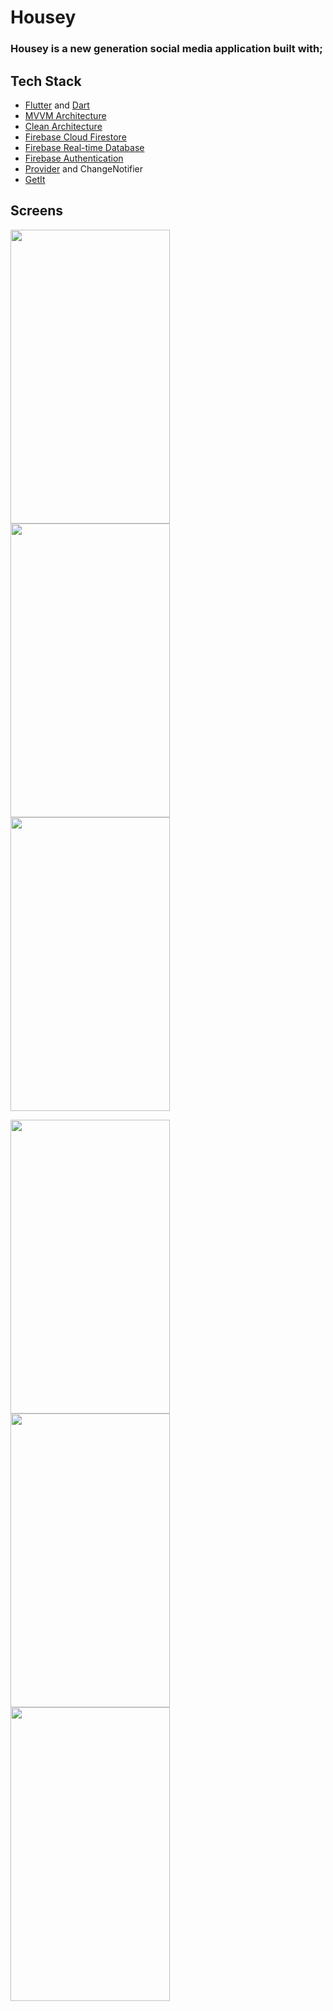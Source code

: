 # Housey

<h3> Housey is a new generation social media application built with; </h3>

## Tech Stack

- [Flutter](https://flutter.dev/) and [Dart](https://dart.dev/)
- [MVVM Architecture](https://dart.dev/)
- [Clean Architecture](https://pub.dev/packages/flutter_clean_architecture)
- [Firebase Cloud Firestore](https://firebase.google.com/docs/firestore)
- [Firebase Real-time Database](https://firebase.google.com/docs/database)
- [Firebase Authentication](https://firebase.google.com/docs/auth)
- [Provider](https://pub.dev/packages/provider) and ChangeNotifier
- [GetIt](https://pub.dev/packages/get_it)


## Screens

<p float="left">

<img  src="https://user-images.githubusercontent.com/63492956/184248327-b80fc118-018c-4823-912b-b9f101701cc4.png" width="255" height="470"> 

<img  src="https://user-images.githubusercontent.com/63492956/184248350-e2dd8d81-fe10-43ee-8b67-23afb30b9b7e.png" width="255" height="470">

<img src="https://user-images.githubusercontent.com/63492956/184248362-3a020f4a-4876-4fe3-8ca0-bc7705aa4a3b.png" width="255" height="470">
</p>


<p float="left">
<img  src="https://user-images.githubusercontent.com/63492956/184248367-9b45f81b-c57a-4936-9f7b-877e16601706.png" width="255" height="470"> 

<img  src="https://user-images.githubusercontent.com/63492956/184248369-ddb385b4-ebb3-48ea-828c-d392e3161a48.png" width="255" height="470">

<img src="https://user-images.githubusercontent.com/63492956/184248390-aa1b466b-30e0-4f6e-92cc-c43b0b459537.png" width="255" height="470">
</p>

